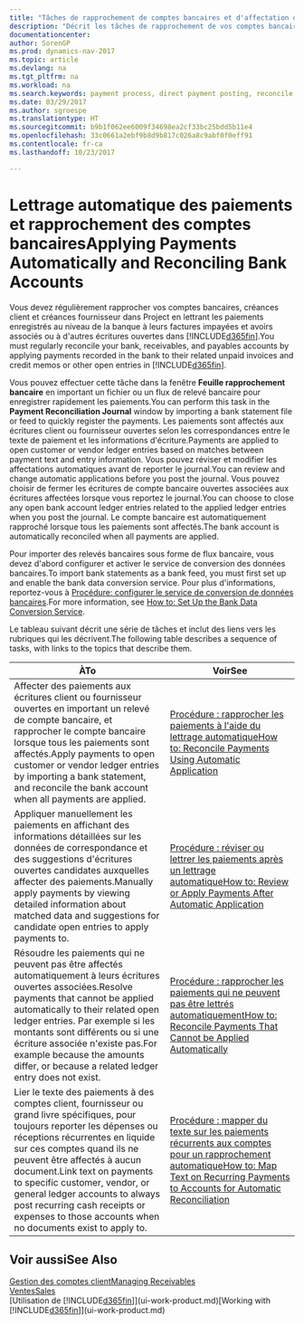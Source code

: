 ```yaml
---
title: "Tâches de rapprochement de comptes bancaires et d'affectation de paiements aux écritures connexes"
description: "Décrit les tâches de rapprochement de vos comptes bancaires, client et fournisseur, reporter des règlements ou des frais et affecter des paiements automatiquement."
documentationcenter: 
author: SorenGP
ms.prod: dynamics-nav-2017
ms.topic: article
ms.devlang: na
ms.tgt_pltfrm: na
ms.workload: na
ms.search.keywords: payment process, direct payment posting, reconcile payment, expenses, cash receipts
ms.date: 03/29/2017
ms.author: sgroespe
ms.translationtype: HT
ms.sourcegitcommit: b9b1f062ee6009f34698ea2cf33bc25bdd5b11e4
ms.openlocfilehash: 33c0661a2ebf9b8d9b817c026a8c9abf0f0eff91
ms.contentlocale: fr-ca
ms.lasthandoff: 10/23/2017

---
```

# <a name="applying-payments-automatically-and-reconciling-bank-accounts"></a><span data-ttu-id="b2c2a-103">Lettrage automatique des paiements et rapprochement des comptes bancaires</span><span class="sxs-lookup"><span data-stu-id="b2c2a-103">Applying Payments Automatically and Reconciling Bank Accounts</span></span>
<span data-ttu-id="b2c2a-104">Vous devez régulièrement rapprocher vos comptes bancaires, créances client et créances fournisseur dans Project en lettrant les paiements enregistrés au niveau de la banque à leurs factures impayées et avoirs associés ou à d'autres écritures ouvertes dans [!INCLUDE[d365fin](includes/d365fin_long_md.md)].</span><span class="sxs-lookup"><span data-stu-id="b2c2a-104">You must regularly reconcile your bank, receivables, and payables accounts by applying payments recorded in the bank to their related unpaid invoices and credit memos or other open entries in [!INCLUDE[d365fin](includes/d365fin_long_md.md)].</span></span>  

<span data-ttu-id="b2c2a-105">Vous pouvez effectuer cette tâche dans la fenêtre **Feuille rapprochement bancaire** en important un fichier ou un flux de relevé bancaire pour enregistrer rapidement les paiements.</span><span class="sxs-lookup"><span data-stu-id="b2c2a-105">You can perform this task in the **Payment Reconciliation Journal** window by importing a bank statement file or feed to quickly register the payments.</span></span> <span data-ttu-id="b2c2a-106">Les paiements sont affectés aux écritures client ou fournisseur ouvertes selon les correspondances entre le texte de paiement et les informations d'écriture.</span><span class="sxs-lookup"><span data-stu-id="b2c2a-106">Payments are applied to open customer or vendor ledger entries based on matches between payment text and entry information.</span></span> <span data-ttu-id="b2c2a-107">Vous pouvez réviser et modifier les affectations automatiques avant de reporter le journal.</span><span class="sxs-lookup"><span data-stu-id="b2c2a-107">You can review and change automatic applications before you post the journal.</span></span> <span data-ttu-id="b2c2a-108">Vous pouvez choisir de fermer les écritures de compte bancaire ouvertes associées aux écritures affectées lorsque vous reportez le journal.</span><span class="sxs-lookup"><span data-stu-id="b2c2a-108">You can choose to close any open bank account ledger entries related to the applied ledger entries when you post the journal.</span></span> <span data-ttu-id="b2c2a-109">Le compte bancaire est automatiquement rapproché lorsque tous les paiements sont affectés.</span><span class="sxs-lookup"><span data-stu-id="b2c2a-109">The bank account is automatically reconciled when all payments are applied.</span></span>  

<span data-ttu-id="b2c2a-110">Pour importer des relevés bancaires sous forme de flux bancaire, vous devez d'abord configurer et activer le service de conversion des données bancaires.</span><span class="sxs-lookup"><span data-stu-id="b2c2a-110">To import bank statements as a bank feed, you must first set up and enable the bank data conversion service.</span></span> <span data-ttu-id="b2c2a-111">Pour plus d'informations, reportez-vous à [Procédure: configurer le service de conversion de données bancaires](bank-how-setup-bank-data-conversion-service.md).</span><span class="sxs-lookup"><span data-stu-id="b2c2a-111">For more information, see [How to: Set Up the Bank Data Conversion Service](bank-how-setup-bank-data-conversion-service.md).</span></span>  

<span data-ttu-id="b2c2a-112">Le tableau suivant décrit une série de tâches et inclut des liens vers les rubriques qui les décrivent.</span><span class="sxs-lookup"><span data-stu-id="b2c2a-112">The following table describes a sequence of tasks, with links to the topics that describe them.</span></span>  

| <span data-ttu-id="b2c2a-113">À</span><span class="sxs-lookup"><span data-stu-id="b2c2a-113">To</span></span> | <span data-ttu-id="b2c2a-114">Voir</span><span class="sxs-lookup"><span data-stu-id="b2c2a-114">See</span></span> |
| --- | --- |
| <span data-ttu-id="b2c2a-115">Affecter des paiements aux écritures client ou fournisseur ouvertes en important un relevé de compte bancaire, et rapprocher le compte bancaire lorsque tous les paiements sont affectés.</span><span class="sxs-lookup"><span data-stu-id="b2c2a-115">Apply payments to open customer or vendor ledger entries by importing a bank statement, and reconcile the bank account when all payments are applied.</span></span> |[<span data-ttu-id="b2c2a-116">Procédure : rapprocher les paiements à l'aide du lettrage automatique</span><span class="sxs-lookup"><span data-stu-id="b2c2a-116">How to: Reconcile Payments Using Automatic Application</span></span>](receivables-how-reconcile-payments-auto-application.md) |
| <span data-ttu-id="b2c2a-117">Appliquer manuellement les paiements en affichant des informations détaillées sur les données de correspondance et des suggestions d'écritures ouvertes candidates auxquelles affecter des paiements.</span><span class="sxs-lookup"><span data-stu-id="b2c2a-117">Manually apply payments by viewing detailed information about matched data and suggestions for candidate open entries to apply payments to.</span></span> |[<span data-ttu-id="b2c2a-118">Procédure : réviser ou lettrer les paiements après un lettrage automatique</span><span class="sxs-lookup"><span data-stu-id="b2c2a-118">How to: Review or Apply Payments After Automatic Application</span></span>](receivables-how-review-apply-payments-auto-application.md) |
| <span data-ttu-id="b2c2a-119">Résoudre les paiements qui ne peuvent pas être affectés automatiquement à leurs écritures ouvertes associées.</span><span class="sxs-lookup"><span data-stu-id="b2c2a-119">Resolve payments that cannot be applied automatically to their related open ledger entries.</span></span> <span data-ttu-id="b2c2a-120">Par exemple si les montants sont différents ou si une écriture associée n'existe pas.</span><span class="sxs-lookup"><span data-stu-id="b2c2a-120">For example because the amounts differ, or because a related ledger entry does not exist.</span></span> |[<span data-ttu-id="b2c2a-121">Procédure : rapprocher les paiements qui ne peuvent pas être lettrés automatiquement</span><span class="sxs-lookup"><span data-stu-id="b2c2a-121">How to: Reconcile Payments That Cannot be Applied Automatically</span></span>](receivables-how-reconcile-payments-cannot-apply-auto.md) |
| <span data-ttu-id="b2c2a-122">Lier le texte des paiements à des comptes client, fournisseur ou grand livre spécifiques, pour toujours reporter les dépenses ou réceptions récurrentes en liquide sur ces comptes quand ils ne peuvent être affectés à aucun document.</span><span class="sxs-lookup"><span data-stu-id="b2c2a-122">Link text on payments to specific customer, vendor, or general ledger accounts to always post recurring cash receipts or expenses to those accounts when no documents exist to apply to.</span></span> |[<span data-ttu-id="b2c2a-123">Procédure : mapper du texte sur les paiements récurrents aux comptes pour un rapprochement automatique</span><span class="sxs-lookup"><span data-stu-id="b2c2a-123">How to: Map Text on Recurring Payments to Accounts for Automatic Reconciliation</span></span>](receivables-how-map-text-recurring-payments-accounts-auto-reconcilliation.md) |

## <a name="see-also"></a><span data-ttu-id="b2c2a-124">Voir aussi</span><span class="sxs-lookup"><span data-stu-id="b2c2a-124">See Also</span></span>
[<span data-ttu-id="b2c2a-125">Gestion des comptes client</span><span class="sxs-lookup"><span data-stu-id="b2c2a-125">Managing Receivables</span></span>](receivables-manage-receivables.md)  
[<span data-ttu-id="b2c2a-126">Ventes</span><span class="sxs-lookup"><span data-stu-id="b2c2a-126">Sales</span></span>](sales-manage-sales.md)  
<span data-ttu-id="b2c2a-127">[Utilisation de [!INCLUDE[d365fin](includes/d365fin_md.md)]](ui-work-product.md)</span><span class="sxs-lookup"><span data-stu-id="b2c2a-127">[Working with [!INCLUDE[d365fin](includes/d365fin_md.md)]](ui-work-product.md)</span></span>

